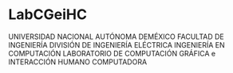 # LabCGeiHC
UNIVERSIDAD NACIONAL AUTÓNOMA DEMÉXICO
FACULTAD DE INGENIERÍA
DIVISIÓN DE INGENIERÍA ELÉCTRICA
INGENIERÍA EN COMPUTACIÓN
LABORATORIO DE COMPUTACIÓN GRÁFICA e INTERACCIÓN HUMANO COMPUTADORA
